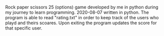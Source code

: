 Rock paper scissors 25 (options) game developed by me in python during my journey to learn programming.  2020-08-07 written in python.
The program is able to read "rating.txt" in order to keep track of the users who playd and theirs scoares. Upon exiting the program updates 
the score for that specific user.
